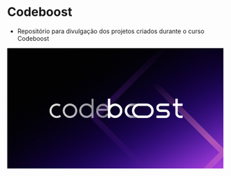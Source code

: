 # Codeboost

- Repositório para divulgação dos projetos criados durante o curso Codeboost

<img src=".github/cover.jpg" alt="Codeboost" width="500">
